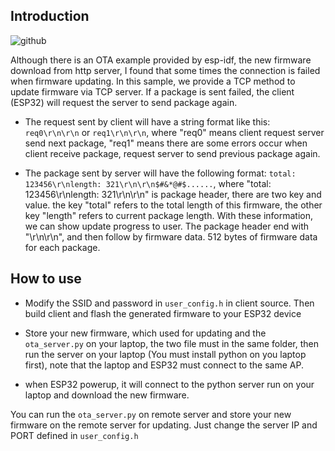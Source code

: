 ## Introduction

![github](https://thumbnail0.baidupcs.com/thumbnail/14c9908d7b0bf51a453b4dc649fc39f4?fid=1443503420-250528-85189969679319&time=1496545200&rt=sh&sign=FDTAER-DCb740ccc5511e5e8fedcff06b081203-YuIdOTg93EQhO88w4Q16EKAXLEU%3D&expires=8h&chkv=0&chkbd=0&chkpc=&dp-logid=3582790967995923504&dp-callid=0&size=c710_u400&quality=100 "OTA TCP update")

Although there is an OTA example provided by esp-idf, the new firmware download from http server, I found
that some times the connection is failed when firmware updating. In this sample, we provide a TCP method to 
update firmware via TCP server. If a package is sent failed, the client (ESP32) will request the server to
send package again.

* The request sent by client will have a string format like this: `req0\r\n\r\n` or `req1\r\n\r\n`, where "req0" 
  means client request server send next package, "req1" means there are some errors occur when client receive
  package, request server to send previous package again.

* The package sent by server will have the following format: `total: 123456\r\nlength: 321\r\n\r\n$#&*@#$......`, 
  where "total: 123456\r\nlength: 321\r\n\r\n" is package header, there are two key and value. 
  the key "total" refers to the total length of this firmware, the other key "length" refers to current package 
  length. With these information, we can show update progress to user. The package header end with "\r\n\r\n", 
  and then follow by firmware data. 512 bytes of firmware data for each package.

## How to use

* Modify the SSID and password in `user_config.h` in client source. Then build client and 
  flash the generated firmware to your ESP32 device

* Store your new firmware, which used for updating and the `ota_server.py` on your laptop, 
  the two file must in the same folder, 
  then run the server on your laptop (You must install python on you laptop first), note that 
  the laptop and ESP32 must connect to the same AP.

* when ESP32 powerup, it will connect to the python server run on your laptop and download 
  the new firmware.

You can run the `ota_server.py` on remote server and store your new firmware on the remote 
server for updating. Just change the server IP and PORT defined in `user_config.h`
